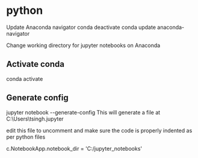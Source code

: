 # python
Update Anaconda navigator
conda deactivate
conda update anaconda-navigator



Change working directory for jupyter notebooks on Anaconda

## Activate conda

conda activate 

## Generate config
jupyter notebook --generate-config
This will generate a file at C:\Users\tsingh\.jupyter
    
edit this file to uncomment and make sure the code is properly indented as per python files
    
c.NotebookApp.notebook_dir = 'C:/jupyter_notebooks'
    
